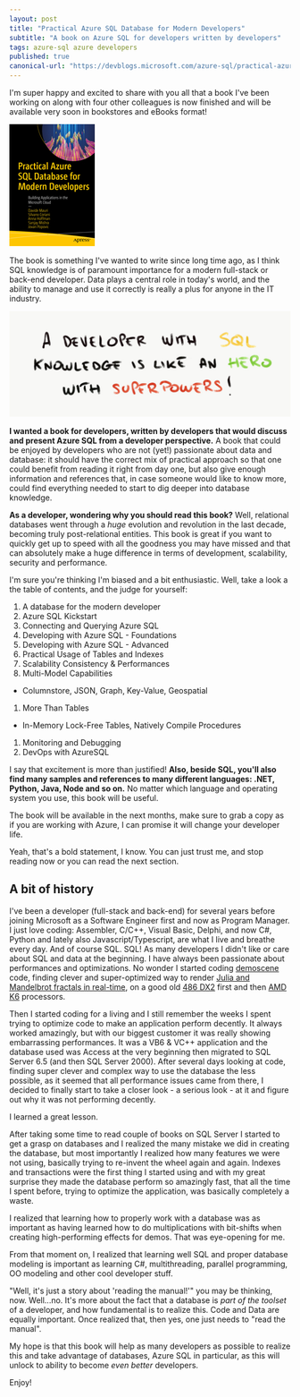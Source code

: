 ```yaml
---
layout: post
title: "Practical Azure SQL Database for Modern Developers"
subtitle: "A book on Azure SQL for developers written by developers"
tags: azure-sql azure developers 
published: true
canonical-url: "https://devblogs.microsoft.com/azure-sql/practical-azure-sql-database-for-modern-developers/"
---
```


I'm super happy and excited to share with you all that a book I've been working on along with four other colleagues is now finished and will be available very soon in bookstores and eBooks format!

[![Practical Azure SQL Database for Modern Developers book](/public/images/2020-09-02/image-01.jpg)](https://www.apress.com/it/book/9781484263693)

The book is something I've wanted to write since long time ago, as I think SQL knowledge is of paramount importance for a modern full-stack or back-end developer. Data plays a central role in today's world, and the ability to manage and use it correctly is really a plus for anyone in the IT industry. 

![A developer with good SQL knowledge is like a superhero with superpowers](/public/images/2020-09-02/image-02.jpg)

**I wanted a book for developers, written by developers that would discuss and present Azure SQL from a developer perspective.** A book that could be enjoyed by developers who are not (yet!) passionate about data and database: it should have the correct mix of practical approach so that one could benefit from reading it right from day one, but also give enough information and references that, in case someone would like to know more, could find everything needed to start to dig deeper into database knowledge.

**As a developer, wondering why you should read this book?** Well, relational databases went through a *huge* evolution and revolution in the last decade, becoming truly post-relational entities. This book is great if you want to quickly get up to speed with all the goodness you may have missed and that can absolutely make a huge difference in terms of development, scalability, security and performance. 

I'm sure you're thinking I'm biased and a bit enthusiastic. Well, take a look a the table of contents, and the judge for yourself:

1. A database for the modern developer
1. Azure SQL Kickstart
1. Connecting and Querying Azure SQL
1. Developing with Azure SQL - Foundations
1. Developing with Azure SQL - Advanced
1. Practical Usage of Tables and Indexes
1. Scalability Consistency & Performances
1. Multi-Model Capabilities 
  - Columnstore, JSON, Graph, Key-Value, Geospatial
1. More Than Tables 
  - In-Memory Lock-Free Tables, Natively Compile Procedures
1. Monitoring and Debugging
1. DevOps with AzureSQL

I say that excitement is more than justified! **Also, beside SQL, you'll also find many samples and references to many different languages: .NET, Python, Java, Node and so on.** No matter which language and operating system you use, this book will be useful.

The book will be available in the next months, make sure to grab a copy as if you are working with Azure, I can promise it will change your developer life.

Yeah, that's a bold statement, I know. You can just trust me, and stop reading now or you can read the next section.

## A bit of history

I've been a developer (full-stack and back-end) for several years before joining Microsoft as a Software Engineer first and now as Program Manager. I just love coding: Assembler, C/C++, Visual Basic, Delphi, and now C#, Python and lately also Javascript/Typescript, are what I live and breathe every day. And of course SQL. SQL! As many developers I didn't like or care about SQL and data at the beginning. I have always been passionate about performances and optimizations. No wonder I started coding [demoscene](https://en.wikipedia.org/wiki/Demoscene) code, finding clever and super-optimized way to render [Julia and Mandelbrot fractals in real-time](https://github.com/yorek/memory-lane/blob/main/FMANIA/FM2.C), on a good old [486 DX2](https://en.wikipedia.org/wiki/Intel_80486) first and then [AMD K6](https://en.wikipedia.org/wiki/AMD_K6) processors. 

Then I started coding for a living and I still remember the weeks I spent trying to optimize code to make an application perform decently. It always worked amazingly, but with our biggest customer it was really showing embarrassing performances. It was a VB6 & VC++ application and the database used was Access at the very beginning then migrated to SQL Server 6.5 (and then SQL Server 2000). After several days looking at code, finding super clever and complex way to use the database the less possible, as it seemed that all performance issues came from there, I decided to finally start to take a closer look - a serious look - at it and figure out why it was not performing decently. 

I learned a great lesson. 

After taking some time to read couple of books on SQL Server I started to get a grasp on databases and I realized the many mistake we did in creating the database, but most importantly I realized how many features we were not using, basically trying to re-invent the wheel again and again. Indexes and transactions were the first thing I started using and with my great surprise they made the database perform so amazingly fast, that all the time I spent before, trying to optimize the application, was basically completely a waste. 

I realized that learning how to properly work with a database was as important as having learned how to do multiplications with bit-shifts when creating high-performing effects for demos. That was eye-opening for me.

From that moment on, I realized that learning well SQL and proper database modeling is important as learning C#, multithreading, parallel programming, OO modeling and other cool developer stuff.

"Well, it's just a story about 'reading the manual!'" you may be thinking, now. Well...no. It's more about the fact that a database is *part of the toolset* of a developer, and how fundamental is to realize this. Code and Data are equally important. Once realized that, then yes, one just needs to "read the manual". 

My hope is that this book will help as many developers as possible to realize this and take advantage of databases, Azure SQL in particular, as this will unlock to ability to become _even better_ developers. 

Enjoy!